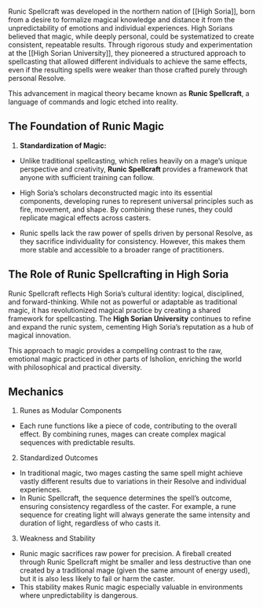 Runic Spellcraft was developed in the northern nation of [[High Soria]], born from a desire to formalize magical knowledge and distance it from the unpredictability of emotions and individual experiences. High Sorians believed that magic, while deeply personal, could be systematized to create consistent, repeatable results. Through rigorous study and experimentation at the [[High Sorian University]], they pioneered a structured approach to spellcasting that allowed different individuals to achieve the same effects, even if the resulting spells were weaker than those crafted purely through personal Resolve.

This advancement in magical theory became known as **Runic Spellcraft**, a language of commands and logic etched into reality.
## The Foundation of Runic Magic
1.  **Standardization of Magic:**

- Unlike traditional spellcasting, which relies heavily on a mage’s unique perspective and creativity, **Runic Spellcraft** provides a framework that anyone with sufficient training can follow.

- High Soria’s scholars deconstructed magic into its essential components, developing runes to represent universal principles such as fire, movement, and shape. By combining these runes, they could replicate magical effects across casters.

- Runic spells lack the raw power of spells driven by personal Resolve, as they sacrifice individuality for consistency. However, this makes them more stable and accessible to a broader range of practitioners.

## The Role of Runic Spellcrafting in High Soria
Runic Spellcraft reflects High Soria’s cultural identity: logical, disciplined, and forward-thinking. While not as powerful or adaptable as traditional magic, it has revolutionized magical practice by creating a shared framework for spellcasting. The **High Sorian University** continues to refine and expand the runic system, cementing High Soria’s reputation as a hub of magical innovation.

This approach to magic provides a compelling contrast to the raw, emotional magic practiced in other parts of Isholion, enriching the world with philosophical and practical diversity.
## Mechanics
1. Runes as Modular Components
- Each rune functions like a piece of code, contributing to the overall effect. By combining runes, mages can create complex magical sequences with predictable results.

2. Standardized Outcomes
- In traditional magic, two mages casting the same spell might achieve vastly different results due to variations in their Resolve and individual experiences.
- In Runic Spellcraft, the sequence determines the spell’s outcome, ensuring consistency regardless of the caster. For example, a rune sequence for creating light will always generate the same intensity and duration of light, regardless of who casts it.

3. Weakness and Stability
- Runic magic sacrifices raw power for precision. A fireball created through Runic Spellcraft might be smaller and less destructive than one created by a traditional mage (given the same amount of energy used), but it is also less likely to fail or harm the caster.
- This stability makes Runic magic especially valuable in environments where unpredictability is dangerous.